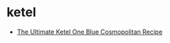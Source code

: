 # ketel

 * [The Ultimate Ketel One Blue Cosmopolitan Recipe](index/t/the-ultimate-ketel-one-blue-cosmopolitan-recipe.json)
